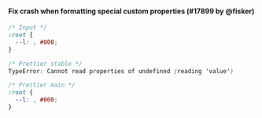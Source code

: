 #### Fix crash when formatting special custom properties (#17899 by @fisker)

<!-- prettier-ignore -->
```css
/* Input */
:root {
  --l: , #000;
}

/* Prettier stable */
TypeError: Cannot read properties of undefined (reading 'value')

/* Prettier main */
:root {
  --l: , #000;
}
```
